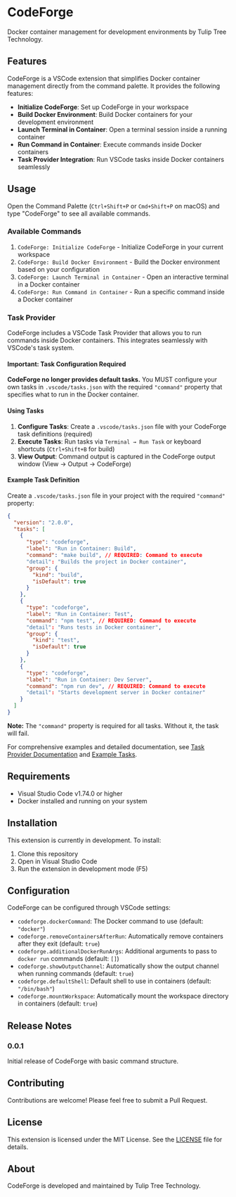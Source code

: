 # CodeForge

Docker container management for development environments by Tulip Tree Technology.

## Features

CodeForge is a VSCode extension that simplifies Docker container management directly from the command palette. It provides the following features:

- **Initialize CodeForge**: Set up CodeForge in your workspace
- **Build Docker Environment**: Build Docker containers for your development environment
- **Launch Terminal in Container**: Open a terminal session inside a running container
- **Run Command in Container**: Execute commands inside Docker containers
- **Task Provider Integration**: Run VSCode tasks inside Docker containers seamlessly

## Usage

Open the Command Palette (`Ctrl+Shift+P` or `Cmd+Shift+P` on macOS) and type "CodeForge" to see all available commands.

### Available Commands

1. `CodeForge: Initialize CodeForge` - Initialize CodeForge in your current workspace
2. `CodeForge: Build Docker Environment` - Build the Docker environment based on your configuration
3. `CodeForge: Launch Terminal in Container` - Open an interactive terminal in a Docker container
4. `CodeForge: Run Command in Container` - Run a specific command inside a Docker container

### Task Provider

CodeForge includes a VSCode Task Provider that allows you to run commands inside Docker containers. This integrates seamlessly with VSCode's task system.

#### Important: Task Configuration Required

**CodeForge no longer provides default tasks.** You MUST configure your own tasks in `.vscode/tasks.json` with the required `"command"` property that specifies what to run in the Docker container.

#### Using Tasks

1. **Configure Tasks**: Create a `.vscode/tasks.json` file with your CodeForge task definitions (required)
2. **Execute Tasks**: Run tasks via `Terminal → Run Task` or keyboard shortcuts (`Ctrl+Shift+B` for build)
3. **View Output**: Command output is captured in the CodeForge output window (View → Output → CodeForge)

#### Example Task Definition

Create a `.vscode/tasks.json` file in your project with the required `"command"` property:

```json
{
  "version": "2.0.0",
  "tasks": [
    {
      "type": "codeforge",
      "label": "Run in Container: Build",
      "command": "make build", // REQUIRED: Command to execute
      "detail": "Builds the project in Docker container",
      "group": {
        "kind": "build",
        "isDefault": true
      }
    },
    {
      "type": "codeforge",
      "label": "Run in Container: Test",
      "command": "npm test", // REQUIRED: Command to execute
      "detail": "Runs tests in Docker container",
      "group": {
        "kind": "test",
        "isDefault": true
      }
    },
    {
      "type": "codeforge",
      "label": "Run in Container: Dev Server",
      "command": "npm run dev", // REQUIRED: Command to execute
      "detail": "Starts development server in Docker container"
    }
  ]
}
```

**Note:** The `"command"` property is required for all tasks. Without it, the task will fail.

For comprehensive examples and detailed documentation, see [Task Provider Documentation](docs/TASK_PROVIDER.md) and [Example Tasks](examples/tasks.json).

## Requirements

- Visual Studio Code v1.74.0 or higher
- Docker installed and running on your system

## Installation

This extension is currently in development. To install:

1. Clone this repository
2. Open in Visual Studio Code
3. Run the extension in development mode (F5)

## Configuration

CodeForge can be configured through VSCode settings:

- `codeforge.dockerCommand`: The Docker command to use (default: `"docker"`)
- `codeforge.removeContainersAfterRun`: Automatically remove containers after they exit (default: `true`)
- `codeforge.additionalDockerRunArgs`: Additional arguments to pass to `docker run` commands (default: `[]`)
- `codeforge.showOutputChannel`: Automatically show the output channel when running commands (default: `true`)
- `codeforge.defaultShell`: Default shell to use in containers (default: `"/bin/bash"`)
- `codeforge.mountWorkspace`: Automatically mount the workspace directory in containers (default: `true`)

## Release Notes

### 0.0.1

Initial release of CodeForge with basic command structure.

## Contributing

Contributions are welcome! Please feel free to submit a Pull Request.

## License

This extension is licensed under the MIT License. See the [LICENSE](LICENSE) file for details.

## About

CodeForge is developed and maintained by Tulip Tree Technology.

